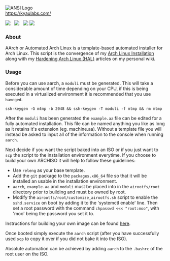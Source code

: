 ![ANSI Logo](https://gitlab.com/kyaulabs/aarch/raw/master/aarch.ans.png "ANSI Logo")  
<a href="https://kyaulabs.com/">https://kyaulabs.com/</a>

[![](https://img.shields.io/badge/coded_in-vim-green.svg?logo=vim&logoColor=brightgreen&colorB=brightgreen&longCache=true&style=flat)](https://vim.org) &nbsp; [![](https://img.shields.io/badge/license-AGPL_v3-blue.svg?style=flat)](https://gitlab.com/kyaulabs/aarch/blob/master/LICENSE) &nbsp; [![](https://img.shields.io/badge/build-passing-success?style=flat)](https://www.shellcheck.net/)
[![](https://img.shields.io/badge/bash-5.0.x-8E68AC.svg?style=flat)](https://www.gnu.org/software/bash/)

### About
AArch or Automated Arch Linux is a template-based automated installer for Arch
Linux. This script is the convergence of my
[Arch Linux Installation](https://kyau.net/wiki/ArchLinux:Installation) along
with my
[Hardening Arch Linux (HAL)](https://kyau.net/wiki/ArchLinux:Security) articles
on my personal wiki.

### Usage
Before you can use aarch, a `moduli` must be generated. This will take a
considerable amount of time depending on your CPU, if this is being executed
in a virtualized environment it is recommended that you use `haveged`.

```shell
ssh-keygen -G mtmp -b 2048 && ssh-keygen -T moduli -f mtmp && rm mtmp
```

After the `moduli` has been generated the `example.aa` file can be edited for
a fully automated installation. This file can be named anything you like as long
as it retains it's extension (eg. machine.aa). Without a template file you will
instead be asked to input all of the information to the console when running
`aarch`.

Next decide if you want the script baked into an ISO or if you just want to
`scp` the script to the installation environment everytime. If you choose to
build your own ARCHISO it will help to follow these guidelines:

* Use `releng` as your base template.
* Add the `git` package to the `packages.x86_64` file so that it will be
installed an usable in the installation environment.
* `aarch`, `example.aa` and `moduli` must be placed into in the `airootfs/root`
directory prior to building and must be owned by root.
* Modify the `airootfs/root/customize_airootfs.sh` script to enable the
`sshd.service` on boot by adding it to the 'systemctl enable' line. Then set a
root password with the command `chpasswd <<< "root:moo"`, with 'moo' being the
password you set it to.

Instructions for building your own image can be found
[here](https://wiki.archlinux.org/index.php/Archiso).

Once booted simply execute the `aarch` script (after you have successfully used
`scp` to copy it over if you did not bake it into the ISO).

Absolute automation can be achieved by adding `aarch` to the `.bashrc` of the
root user on the ISO.
